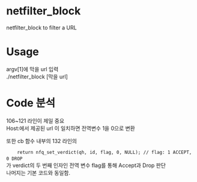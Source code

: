 # netfilter_block
netfilter_block to filter a URL

# Usage
argv[1]에 막을 url 입력 <br />
./netfilter_block [막을 url]

# Code 분석
106~121 라인이 제일 중요 <br />
Host:에서 제공된 url 이 일치하면 전역변수 1을 0으로 변환 <br />

또한 cb 함수 내부의 132 라인의 <br />

`    
return nfq_set_verdict(qh, id, flag, 0, NULL); // flag: 1 ACCEPT, 0 DROP
`    
<br />
가 verdict의 두 번째 인자인 전역 변수 flag를 통해 Accept과 Drop 판단 <br />
나머지는 기본 코드와 동일함.
